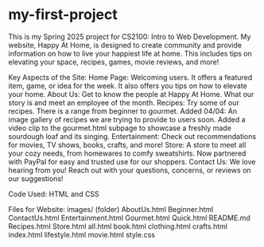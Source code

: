 # my-first-project
This is my Spring 2025 project for CS2100: Intro to Web Development. 
My website, Happy At Home, is designed to create community and provide information on how to live your happiest life at home.
This includes tips on elevating your space, recipes, games, movie reviews, and more!

Key Aspects of the Site:
Home Page: Welcoming users. It offers a featured item, game, or idea for the week. It also offers you tips on how to elevate your home.
About Us: Get to know the people at Happy At Home. What our story is and meet an employee of the month.
Recipes: Try some of our recipes. There is a range from beginner to gourmet. 
Added 04/04: An image gallery of recipes we are trying to provide to users soon. Added a video clip to the gourmet.html subpage to showcase a freshly made sourdough loaf and its singing. 
Entertainment: Check out recommendations for movies, TV shows, books, crafts, and more!
Store: A store to meet all your cozy needs, from homewares to comfy sweatshirts. Now partnered with PayPal for easy and trusted use for our shoppers.
Contact Us: We love hearing from you! Reach out with your questions, concerns, or reviews on our suggestions!

Code Used:
HTML and CSS

Files for Website:
images/ (folder)
AboutUs.html
Beginner.html
ContactUs.html
Entertainment.html
Gourmet.html
Quick.html
README.md
Recipes.html
Store.html
all.html
book.html
clothing.html
crafts.html
index.html
lifestyle.html
movie.html
style.css
